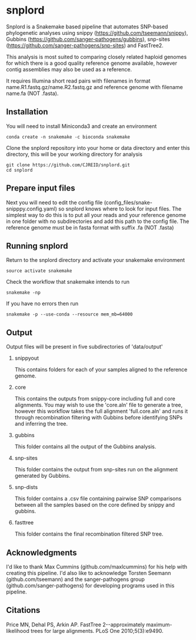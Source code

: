# snplord
Snplord is a Snakemake based pipeline that automates SNP-based phylogenetic analyses using snippy (https://github.com/tseemann/snippy), Gubbins (https://github.com/sanger-pathogens/gubbins), snp-sites (https://github.com/sanger-pathogens/snp-sites) and FastTree2.

This analysis is most suited to comparing closely related haploid genomes for which there is a good quality reference genome available, however contig assemblies may also be used as a reference.

It requires Illumina short read pairs with filenames in format name.R1.fastq.gz/name.R2.fastq.gz and reference genome with filename name.fa (NOT .fasta).

## Installation
You will need to install Miniconda3 and create an environment 
```
conda create -n snakemake -c bioconda snakemake
```
Clone the snplord repository into your home or data directory and enter this directory, this will be your working directory for analysis
```
git clone https://github.com/CJREID/snplord.git
cd snplord
```

## Prepare input files
Next you will need to edit the config file (config_files/snake-snipppy.config.yaml) so snplord knows where to look for input files. The simplest way to do this is to put all your reads and your reference genome in one folder with no subdirectories and add this path to the config file. The reference genome must be in fasta format with suffix .fa (NOT .fasta)

## Running snplord
Return to the snplord directory and activate your snakemake environment
```
source activate snakemake
```
Check the workflow that snakemake intends to run
```
snakemake -np 
```
If you have no errors then run
```
snakemake -p --use-conda --resource mem_mb=64000
```

## Output
Output files will be present in five subdirectories of 'data/output'
1. snippyout

   This contains folders for each of your samples aligned to the reference genome.  
2. core

   This contains the outputs from snippy-core including full and core alignments. You may wish to use the 'core.aln' file to generate a    tree, however this workflow takes the full alignment 'full.core.aln' and runs it through recombination filtering with Gubbins before    identifying SNPs and inferring the tree.  
3. gubbins

   This folder contains all the output of the Gubbins analysis.  
4. snp-sites

   This folder contains the output from snp-sites run on the alignment generated by Gubbins.  
5. snp-dists

   This folder contains a .csv file containing pairwise SNP comparisons between all the samples based on the core defined by snippy and gubbins.
6. fasttree

   This folder contains the final recombination filtered SNP tree.  
   
## Acknowledgments
I'd like to thank Max Cummins (github.com/maxlcummins) for his help with creating this pipeline. I'd also like to acknowledge Torsten Seemann (github.com/tseemann) and the sanger-pathogens group (github.com/sanger-pathogens) for developing programs used in this pipeline.

## Citations
Price MN, Dehal PS, Arkin AP. FastTree 2--approximately maximum-likelihood trees for large alignments. PLoS One 2010;5(3):e9490.   

